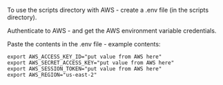 To use the scripts directory with AWS - create a .env file (in the scripts directory).

Authenticate to AWS - and get the AWS environment variable credentials.

Paste the contents in the .env file - example contents:

```
export AWS_ACCESS_KEY_ID="put value from AWS here"
export AWS_SECRET_ACCESS_KEY="put value from AWS here"
export AWS_SESSION_TOKEN="put value from AWS here"
export AWS_REGION="us-east-2"
```

